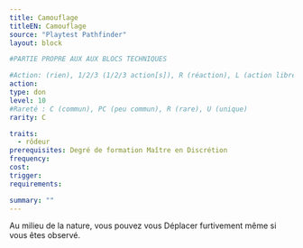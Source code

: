 ```yaml
---
title: Camouflage
titleEN: Camouflage
source: "Playtest Pathfinder"
layout: block

#PARTIE PROPRE AUX AUX BLOCS TECHNIQUES

#Action: (rien), 1/2/3 (1/2/3 action[s]), R (réaction), L (action libre)
action: 
type: don
level: 10
#Rareté : C (commun), PC (peu commun), R (rare), U (unique)
rarity: C

traits:
  - rôdeur
prerequisites: Degré de formation Maître en Discrétion
frequency: 
cost:
trigger: 
requirements:

summary: ""
---
```


Au milieu de la nature, vous pouvez vous Déplacer furtivement même si vous êtes observé.
